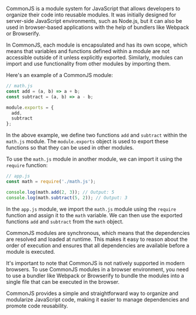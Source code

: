 CommonJS is a module system for JavaScript that allows developers to organize their code into reusable modules. It was initially designed for server-side JavaScript environments, such as Node.js, but it can also be used in browser-based applications with the help of bundlers like Webpack or Browserify.

In CommonJS, each module is encapsulated and has its own scope, which means that variables and functions defined within a module are not accessible outside of it unless explicitly exported. Similarly, modules can import and use functionality from other modules by importing them.

Here's an example of a CommonJS module:

```javascript
// math.js
const add = (a, b) => a + b;
const subtract = (a, b) => a - b;

module.exports = {
  add,
  subtract
};
```

In the above example, we define two functions `add` and `subtract` within the `math.js` module. The `module.exports` object is used to export these functions so that they can be used in other modules.

To use the `math.js` module in another module, we can import it using the `require` function:

```javascript
// app.js
const math = require('./math.js');

console.log(math.add(2, 3)); // Output: 5
console.log(math.subtract(5, 2)); // Output: 3
```

In the `app.js` module, we import the `math.js` module using the `require` function and assign it to the `math` variable. We can then use the exported functions `add` and `subtract` from the `math` object.

CommonJS modules are synchronous, which means that the dependencies are resolved and loaded at runtime. This makes it easy to reason about the order of execution and ensures that all dependencies are available before a module is executed.

It's important to note that CommonJS is not natively supported in modern browsers. To use CommonJS modules in a browser environment, you need to use a bundler like Webpack or Browserify to bundle the modules into a single file that can be executed in the browser.

CommonJS provides a simple and straightforward way to organize and modularize JavaScript code, making it easier to manage dependencies and promote code reusability.
